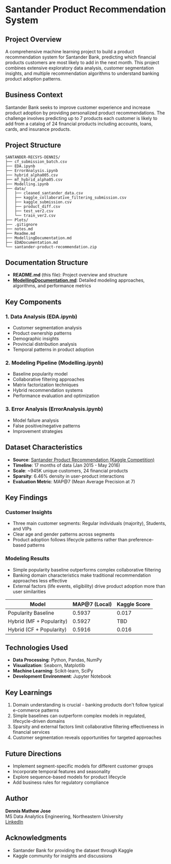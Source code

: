 # Santander Product Recommendation System

## Project Overview
A comprehensive machine learning project to build a product recommendation system for Santander Bank, predicting which financial products customers are most likely to add in the next month. This project combines extensive exploratory data analysis, customer segmentation insights, and multiple recommendation algorithms to understand banking product adoption patterns.

## Business Context
Santander Bank seeks to improve customer experience and increase product adoption by providing personalized product recommendations. The challenge involves predicting up to 7 products each customer is likely to add from a catalog of 24 financial products including accounts, loans, cards, and insurance products.

## Project Structure
```
SANTANDER-RECSYS-DENNIS/
├── cf_submission_batch.csv
├── EDA.ipynb
├── ErrorAnalysis.ipynb
├── hybrid_alpha005.csv
├── mf_hybrid_alpha05.csv
├── Modelling.ipynb
├── data/
│   ├── cleaned_santander_data.csv
│   ├── kaggle_collaborative_filtering_submission.csv
│   ├── kaggle_submission.csv
│   ├── product_diff.csv
│   ├── test_ver2.csv
│   └── train_ver2.csv
├── Plots/
├── .gitignore
├── notes.md
├── Readme.md
├── ModellingDocumentation.md
├── EDADocumentation.md
└── santander-product-recommendation.zip
```

## Documentation Structure
- **README.md** (this file): Project overview and structure
- **[ModellingDocumentation.md](./ModellingDocumentation.md)**: Detailed modeling approaches, algorithms, and performance metrics

## Key Components

### 1. Data Analysis (EDA.ipynb)
- Customer segmentation analysis
- Product ownership patterns
- Demographic insights
- Provincial distribution analysis
- Temporal patterns in product adoption

### 2. Modeling Pipeline (Modelling.ipynb)
- Baseline popularity model
- Collaborative filtering approaches
- Matrix factorization techniques
- Hybrid recommendation systems
- Performance evaluation and optimization

### 3. Error Analysis (ErrorAnalysis.ipynb)
- Model failure analysis
- False positive/negative patterns
- Improvement strategies

## Dataset Characteristics
- **Source**: [Santander Product Recommendation (Kaggle Competition)](https://www.kaggle.com/c/santander-product-recommendation)
- **Timeline**: 17 months of data (Jan 2015 - May 2016)
- **Scale**: ~945K unique customers, 24 financial products
- **Sparsity**: 6.46% density in user-product interactions
- **Evaluation Metric**: MAP@7 (Mean Average Precision at 7)

## Key Findings

### Customer Insights
- Three main customer segments: Regular individuals (majority), Students, and VIPs
- Clear age and gender patterns across segments
- Product adoption follows lifecycle patterns rather than preference-based patterns

### Modeling Results
- Simple popularity baseline outperforms complex collaborative filtering
- Banking domain characteristics make traditional recommendation approaches less effective
- External factors (life events, eligibility) drive product adoption more than user similarities

| Model | MAP@7 (Local) | Kaggle Score |
|-------|--------------|--------------|
| Popularity Baseline | 0.5937 | 0.017 |
| Hybrid (MF + Popularity) | 0.5927 | TBD |
| Hybrid (CF + Popularity) | 0.5916 | 0.016 |

## Technologies Used
- **Data Processing**: Python, Pandas, NumPy
- **Visualization**: Seaborn, Matplotlib
- **Machine Learning**: Scikit-learn, SciPy
- **Development Environment**: Jupyter Notebook

## Key Learnings
1. Domain understanding is crucial - banking products don't follow typical e-commerce patterns
2. Simple baselines can outperform complex models in regulated, lifecycle-driven domains
3. Sparsity and external factors limit collaborative filtering effectiveness in financial services
4. Customer segmentation reveals opportunities for targeted approaches

## Future Directions
- Implement segment-specific models for different customer groups
- Incorporate temporal features and seasonality
- Explore sequence-based models for product lifecycle
- Add business rules for regulatory compliance

## Author
**Dennis Mathew Jose**  
MS Data Analytics Engineering, Northeastern University  
[LinkedIn](https://www.linkedin.com/in/dennismjose/)

## Acknowledgments
- Santander Bank for providing the dataset through Kaggle
- Kaggle community for insights and discussions
